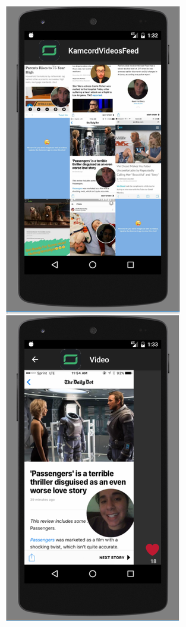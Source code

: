 ![alt tag](https://github.com/akshaybembalkar/AndroidApps/blob/master/KamcordVideosFeed/app/screen1.PNG)
![alt tag](https://github.com/akshaybembalkar/AndroidApps/blob/master/KamcordVideosFeed/app/screen2.PNG)

